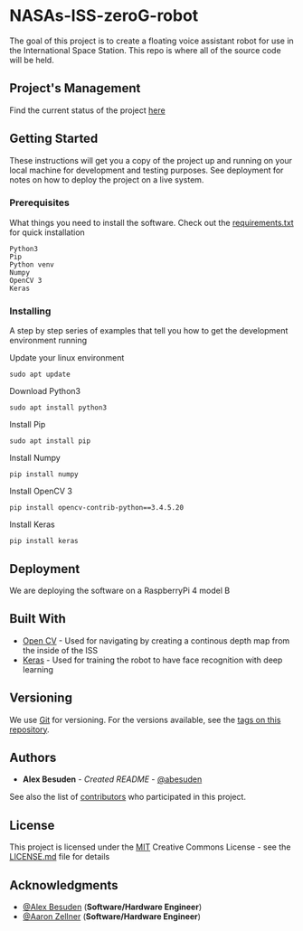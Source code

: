 # NASAs-ISS-zeroG-robot

The goal of this project is to create a floating voice assistant robot for use in the International Space Station. This repo is where all of the source code will be held.

## Project's Management

Find the current status of the project [here](https://github.com/Abesuden/NASAs-ISS-zeroG-robot/projects/1)

## Getting Started

These instructions will get you a copy of the project up and running on your local machine for development and testing purposes. See deployment for notes on how to deploy the project on a live system.

### Prerequisites

What things you need to install the software. Check out the [requirements.txt](https://github.com/Abesuden/NASAs-ISS-zeroG-robot/blob/master/requirements.txt) for quick installation

```
Python3
Pip
Python venv
Numpy
OpenCV 3
Keras
```

### Installing

A step by step series of examples that tell you how to get the development environment running

Update your linux environment

```
sudo apt update
```

Download Python3

```
sudo apt install python3
```


Install Pip

```
sudo apt install pip
```

Install Numpy

```
pip install numpy
```


Install OpenCV 3

```
pip install opencv-contrib-python==3.4.5.20
```


Install Keras

```
pip install keras
```

## Deployment

We are deploying the software on a RaspberryPi 4 model B

## Built With

* [Open CV](https://docs.opencv.org/2.4/modules/refman.html) - Used for navigating by creating a continous depth map from the inside of the ISS
* [Keras](https://keras.io/) - Used for training the robot to have face recognition with deep learning

## Versioning

We use [Git](https://git-scm.com/doc) for versioning. For the versions available, see the [tags on this repository](https://github.com/NASAs-ISS-zeroG-robot/tags).

## Authors

* **Alex Besuden** - *Created README* - [@abesuden](https://github.com/abesuden)

See also the list of [contributors](https://github.com/abesuden/NASAs-ISS-zeroG-robot/contributors) who participated in this project.

## License

This project is licensed under the [MIT](LICENSE.md) Creative Commons License - see the [LICENSE.md](LICENSE.md) file for details


## Acknowledgments

* [@Alex Besuden](https://github.com/abesuden) (**Software/Hardware Engineer**)
* [@Aaron Zellner](https://github.com/aaron3037) (**Software/Hardware Engineer**)
